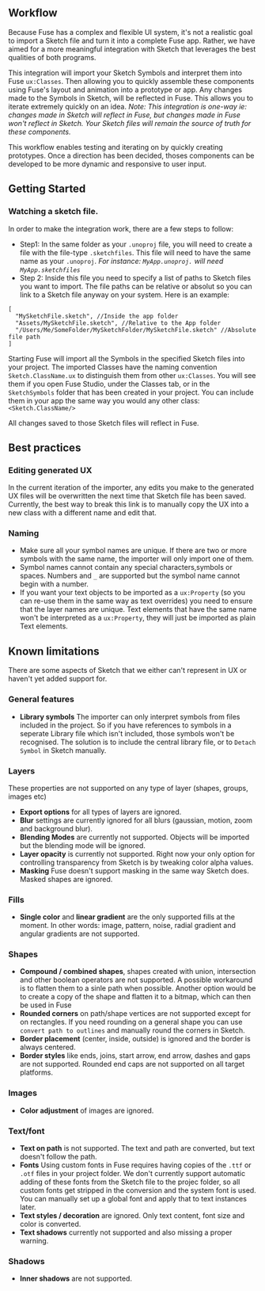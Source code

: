 ## Workflow
Because Fuse has a complex and flexible UI system, it's not a realistic goal to import a Sketch file and turn it into a complete Fuse app. Rather, we have aimed for a more meaningful integration with Sketch that leverages the best qualities of both programs. 

This integration will import your Sketch Symbols and interpret them into Fuse `ux:Classes`. Then allowing you to quickly assemble these components using Fuse's layout and animation into a prototype or app. Any changes made to the Symbols in Sketch, will be reflected in Fuse. This allows you to iterate extremely quickly on an idea. _Note: This integration is one-way ie: changes made in Sketch will reflect in Fuse, but changes made in Fuse won't reflect in Sketch. Your Sketch files will remain the source of truth for these components._ 

This workflow enables testing and iterating on by quickly creating prototypes. Once a direction has been decided, thoses components can be developed to be more dynamic and responsive to user input. 

## Getting Started

### Watching a sketch file. 
In order to make the integration work, there are a few steps to follow:
- Step1: In the same folder as your `.unoproj` file, you will need to create a file with the file-type `.sketchfiles`. This file will need to have the same name as your `.unoproj`. _For instance: `MyApp.unoproj.` will need `MyApp.sketchfiles`_
- Step 2: Inside this file you need to specify a list of paths to Sketch files you want to import. The file paths can be relative or absolut so you can link to a Sketch file anyway on your system. Here is an example:
```
[
  "MySketchFile.sketch", //Inside the app folder
  "Assets/MySketchFile.sketch", //Relative to the App folder
  "/Users/Me/SomeFolder/MySketchFolder/MySketchFile.sketch" //Absolute file path
]
```

Starting Fuse will import all the Symbols in the specified Sketch files into your project. The imported Classes have the naming convention `Sketch.ClassName.ux` to distinguish them from other `ux:Classes`. You will see them if you open Fuse Studio, under the Classes tab, or in the `SketchSymbols` folder that has been created in your project. You can include them in your app the same way you would any other class: `<Sketch.ClassName/>`

All changes saved to those Sketch files will reflect in Fuse.

## Best practices

### Editing generated UX
In the current iteration of the importer, any edits you make to the generated UX files will be overwritten the next time that Sketch file has been saved. Currently, the best way to break this link is to manually copy the UX into a new class with a different name and edit that. 

### Naming
- Make sure all your symbol names are unique. If there are two or more symbols with the same name, the importer will only import one of them.
- Symbol names cannot contain any special characters,symbols or spaces. Numbers and `_` are supported but the symbol name cannot begin with a number.
- If you want your text objects to be imported as a `ux:Property` (so you can re-use them in the same way as text overrides) you need to ensure that the layer names are unique. Text elements that have the same name won't be interpreted as a `ux:Property`, they will just be imported as plain Text elements.

## Known limitations

There are some aspects of Sketch that we either can't represent in UX or haven't yet added support for.

### General features
- **Library symbols** The importer can only interpret symbols from files included in the project. So if you have references to symbols in a seperate Library file which isn't included, those symbols won't be recognised. The solution is to include the central library file, or to `Detach Symbol` in Sketch manually.

### Layers
These properties are not supported on any type of layer (shapes, groups, images etc)
- **Export options** for all types of layers are ignored.
- **Blur** settings are currently ignored for all blurs (gaussian, motion, zoom and background blur).
- **Blending Modes** are currently not supported. Objects will be imported but the blending mode will be ignored.
- **Layer opacity** is currently not supported. Right now your only option for controlling transparency from Sketch is by tweaking color alpha values.
- **Masking** Fuse doesn't support masking in the same way Sketch does. Masked shapes are ignored.

### Fills
- **Single color** and **linear gradient** are the only supported fills at the moment. In other words: image, pattern, noise, radial gradient and angular gradients are not supported.

### Shapes
- **Compound / combined shapes**, shapes created with union, intersection and other boolean operators are not supported. A possible workaround is to flatten them to a sinle path when possible. Another option would be to create a copy of the shape and flatten it to a bitmap, which can then be used in Fuse
- **Rounded corners** on path/shape vertices are not supported except for on rectangles. If you need rounding on a general shape you can use `convert path to outlines` and manually round the corners in Sketch.
- **Border placement** (center, inside, outside) is ignored and the border is always centered.
- **Border styles** like ends, joins, start arrow, end arrow, dashes and gaps are not supported. Rounded end caps are not supported on all target platforms.

### Images
- **Color adjustment** of images are ignored.

### Text/font
- **Text on path** is not supported. The text and path are converted, but text doesn't follow the path.
- **Fonts** Using custom fonts in Fuse requires having copies of the `.ttf` or `.otf` files in your project folder. We don't currently support automatic adding of these fonts from the Sketch file to the projec folder, so all custom fonts get stripped in the conversion and the system font is used. You can manually set up a global font and apply that to text instances later.
- **Text styles / decoration** are ignored. Only text content, font size and color is converted.
- **Text shadows** currently not supported and also missing a proper warning.

### Shadows
- **Inner shadows** are not supported.

